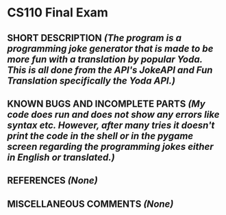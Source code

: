 # CS110 Final Exam

## SHORT DESCRIPTION *(The program is a programming joke generator that is made to be more fun with a translation by popular Yoda. This is all done from the API's JokeAPI and Fun Translation specifically the Yoda API.)*

## KNOWN BUGS AND INCOMPLETE PARTS *(My code does run and does not show any errors like syntax etc. However, after many tries it doesn't print the code in the shell or in the pygame screen regarding the programming jokes either in English or translated.)*

## REFERENCES *(None)*

## MISCELLANEOUS COMMENTS *(None)*

